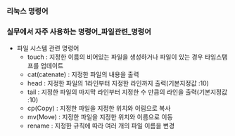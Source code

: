 ### 리눅스 명령어
### 실무에서 자주 사용하는 명령어_파일관련_명령어
- 파일 시스템 관련 명령어
  - touch : 지정한 이름의 비어있는 파일을 생성하거나 파일이 있는 경우 타임스탬프를 업데이트
  - cat(catenate) : 지정한 파일의 내용을 출력
  - head : 지정한 파일의 1라인부터 지정한 라인까지 출력(기본지정값 :10)
  - tail : 지정한 파일의 마지막 라인부터 지정한 수 만큼의 라인을 출력(기본지정값 :10)
  - cp(Copy) : 지정한 파일을 지정한 위치와 이림으로 복사
  - mv(Move) : 지정한 파일을 지정한 위치와 이름으로 이동
  - rename : 지정한 규칙에 따라 여러 개의 파일 이름을 변경
```shell

```
